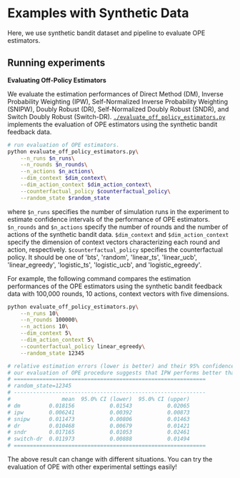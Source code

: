 # Examples with Synthetic Data
Here, we use synthetic bandit dataset and pipeline to evaluate OPE estimators.


## Running experiments

**Evaluating Off-Policy Estimators**

We evaluate the estimation performances of Direct Method (DM), Inverse Probability Weighting (IPW), Self-Normalized Inverse Probability Weighting (SNIPW), Doubly Robust (DR), Self-Normalized Doubly Robust (SNDR), and Switch Doubly Robust (Switch-DR).
[`./evaluate_off_policy_estimators.py`](./evaluate_off_policy_estimators.py) implements the evaluation of OPE estimators using the synthetic bandit feedback data.

```bash
# run evaluation of OPE estimators.
python evaluate_off_policy_estimators.py\
    --n_runs $n_runs\
    --n_rounds $n_rounds\
    --n_actions $n_actions\
    --dim_context $dim_context\
    --dim_action_context $dim_action_context\
    --counterfactual_policy $counterfactual_policy\
    --random_state $random_state
```
where `$n_runs` specifies the number of simulation runs in the experiment to estimate confidence intervals of the performance of OPE estimators.
`$n_rounds` and `$n_actions` specify the number of rounds and the number of actions of the synthetic bandit data.
`$dim_context` and `$dim_action_context` specify the dimension of context vectors characterizing each round and action, respectively.
`$counterfactual_policy` specifies the counterfactual policy.
It should be one of 'bts', 'random', 'linear_ts', 'linear_ucb', 'linear_egreedy', 'logistic_ts', 'logistic_ucb', and 'logistic_egreedy'.

For example, the following command compares the estimation performances of the OPE estimators using the synthetic bandit feedback data with 100,000 rounds, 10 actions, context vectors with five dimensions.

```bash
python evaluate_off_policy_estimators.py\
    --n_runs 10\
    --n_rounds 100000\
    --n_actions 10\
    --dim_context 5\
    --dim_action_context 5\
    --counterfactual_policy linear_egreedy\
    --random_state 12345

# relative estimation errors (lower is better) and their 95% confidence intervals of OPE estimators.
# our evaluation of OPE procedure suggests that IPW performs better than the other model dependent estimators such as DM and DR.
# ============================================================
# random_state=12345
# ------------------------------------------------------------
#                mean  95.0% CI (lower)  95.0% CI (upper)
# dm         0.018156           0.01543           0.02065
# ipw        0.006241           0.00392           0.00873
# snipw      0.011473           0.00806           0.01463
# dr         0.010468           0.00679           0.01421
# sndr       0.017165           0.01053           0.02461
# switch-dr  0.011973           0.00888           0.01494
# ============================================================
```

The above result can change with different situations.
You can try the evaluation of OPE with other experimental settings easily!
